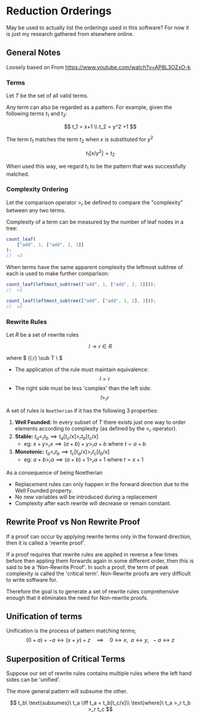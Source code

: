 # Reduction Orderings

May be used to actually list the orderings used in this software?
For now it is just my research gathered from elsewhere online.

## General Notes

Loosely based on From https://www.youtube.com/watch?v=AP8L3OZxO-k

### Terms

Let $T$ be the set of all valid terms.

Any term can also be regarded as a pattern. For example, given the following terms $t_1$ and $t_2$:

$$
t_1 = x+1 \\
t_2 = y^2 +1
$$

The term $t_1$ matches the term $t_2$ when $x$ is substituted for $y^2$

$$
t_1[x/y^2] = t_2
$$

When used this way, we regard $t_1$ to be the pattern that was successfully matched.

### Complexity Ordering

Let the comparison operator $>_r$ be defined to compare the "complexity" between any two terms.

Complexity of a term can be measured by the number of leaf nodes in a tree:

```javascript
count_leaf(
	["add", 1, ["add", 2, 3]]
);
//  =3
```

When terms have the same apparent complexity the leftmost subtree of each is used to make further comparison:

```javascript
count_leaf(leftmost_subtree(["add", 1, ["add", 2, 3]]));
//  =1

count_leaf(leftmost_subtree(["add", ["add", 1, 2], 3]));
//  =2
```

### Rewrite Rules

Let $R$ be a set of rewrite rules

$$l \to r \in R$$

where
$
\{l,r\} \sub T \\
$

- The application of the rule must maintain equivalence: $$l=r$$
- The right side must be less 'complex' than the left side: $$l >_r r$$

A set of rules is `Noetherian` if it has the following 3 properties:

1. **Well Founded:** In every subset of $T$ there exists just one way to order elements according to complexity (as defined by the $<_r$ operator).
2. **Stable:** $t_a <_r t_b \implies t_a[t_c/x] >_r t_b[t_c/x]$
   - eg: $x+y >_r x \implies (a+b)+y>_r a+b\ \text{where}\ t=a+b$
3. **Monotonic:** $t_a <_r t_b \implies t_c[t_a/x] >_r t_c[t_b/x]$
   - eg: $a+b >_r a \implies (a+b)+1 >_r a+1\ \text{where}\ t=x+1$ 

As a consequence of being Noetherian

- Replacement rules can only happen in the forward direction due to the Well Founded property.
- No new variables will be introduced during a replacement
- Complexity after each rewrite will decrease or remain constant.

## Rewrite Proof vs Non Rewrite Proof

If a proof can occur by applying rewrite terms only in the forward direction, then it is called a 'rewrite proof'.

If a proof requires that rewrite rules are applied in reverse a few times before then appling them forwards again in some different order, then this is said to be a 'Non-Rewrite Proof'. In such a proof, the term of peak complexity is called the 'critical term'. Non-Rewrite proofs are very difficult to write software for.

Therefore the goal is to generate a set of rewrite rules comprehensive enough that it eliminates the need for Non-rewrite proofs.

## Unification of terms

Unification is the process of pattern matching terms;
$$
(0 + a) + -a \leftrightarrow (x + y) + z \quad \implies \quad 0 \leftrightarrow x,\enspace
a\leftrightarrow y,\enspace
-a\leftrightarrow z
$$

## Superposition of Critical Terms

Suppose our set of rewrite rules contains multiple rules where the left hand sides can be 'unified'.

The more general pattern will subsume the other.

$$
t_b\ \text{subsumes}\ t_a \iff t_a = t_b[t_c/x]\\
\text{where}\ t_a >_r t_b >_r t_c
$$
